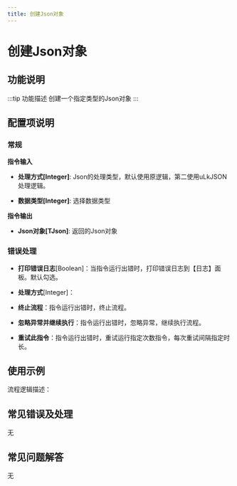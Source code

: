 ```yaml
---
title: 创建Json对象
---
```


# 创建Json对象

## 功能说明

:::tip 功能描述
创建一个指定类型的Json对象
:::

## 配置项说明

### 常规

**指令输入**

- **处理方式[Integer]**: Json的处理类型，默认使用原逻辑，第二使用uLkJSON处理逻辑。

- **数据类型[Integer]**: 选择数据类型


**指令输出**

- **Json对象[TJson]**: 返回的Json对象

### 错误处理

- **打印错误日志**[Boolean]：当指令运行出错时，打印错误日志到【日志】面板。默认勾选。

- **处理方式**[Integer]：

 - **终止流程**：指令运行出错时，终止流程。

 - **忽略异常并继续执行**：指令运行出错时，忽略异常，继续执行流程。

 - **重试此指令**：指令运行出错时，重试运行指定次数指令，每次重试间隔指定时长。

## 使用示例

流程逻辑描述：

## 常见错误及处理

无

## 常见问题解答

无

